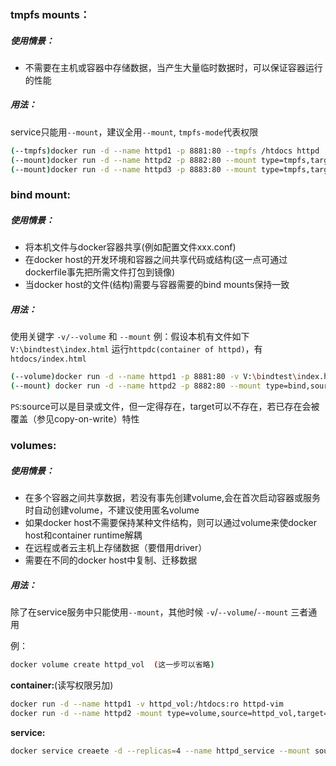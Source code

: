 ### tmpfs mounts：
##### 使用情景：
- 不需要在主机或容器中存储数据，当产生大量临时数据时，可以保证容器运行的性能
##### 用法：
service只能用`--mount`，建议全用`--mount`, `tmpfs-mode`代表权限
```bash
(--tmpfs)docker run -d --name httpd1 -p 8881:80 --tmpfs /htdocs httpd
(--mount)docker run -d --name httpd2 -p 8882:80 --mount type=tmpfs,target=/htdocs httpd-vim:1.0
(--mount)docker run -d --name httpd3 -p 8883:80 --mount type=tmpfs,target=/htdocs,tmpfs-mode=1770 httpd-vim:1.0
```

### bind mount:
##### 使用情景：
- 将本机文件与docker容器共享(例如配置文件xxx.conf)
- 在docker host的开发环境和容器之间共享代码或结构(这一点可通过dockerfile事先把所需文件打包到镜像)
- 当docker host的文件(结构)需要与容器需要的bind mounts保持一致
##### 用法：
使用关键字 `-v/--volume` 和 `--mount`
例：假设本机有文件如下`V:\bindtest\index.html`
运行`httpdc(container of httpd)`，有`htdocs/index.html`
```bash
(--volume)docker run -d --name httpd1 -p 8881:80 -v V:\bindtest\index.html:htdocs:ro httpd
(--mount) docker run -d --name httpd2 -p 8882:80 --mount type=bind,sourse=V:\bindtest\index.html,terget=htdocs/index.html,readonly httpd
```
`PS`:source可以是目录或文件，但一定得存在，target可以不存在，若已存在会被覆盖（参见copy-on-write）特性

### volumes:
##### 使用情景：
- 在多个容器之间共享数据，若没有事先创建volume,会在首次启动容器或服务时自动创建volume，不建议使用匿名volume
- 如果docker host不需要保持某种文件结构，则可以通过volume来使docker host和container runtime解耦
- 在远程或者云主机上存储数据（要借用driver）
- 需要在不同的docker host中复制、迁移数据
##### 用法：
除了在service服务中只能使用`--mount`，其他时候 `-v`/`--volume`/`--mount` 三者通用

例：
```bash
docker volume create httpd_vol  (这一步可以省略)
```
   **container:**(读写权限另加)
```bash
docker run -d --name httpd1 -v httpd_vol:/htdocs:ro httpd-vim
docker run -d --name httpd2 -mount type=volume,source=httpd_vol,target=/htdocs,readonly httpd-vim
```
   **service:**
```bash
docker service creaete -d --replicas=4 --name httpd_service --mount source=httpd_vol,target=/htdocs httpd-vim
```
